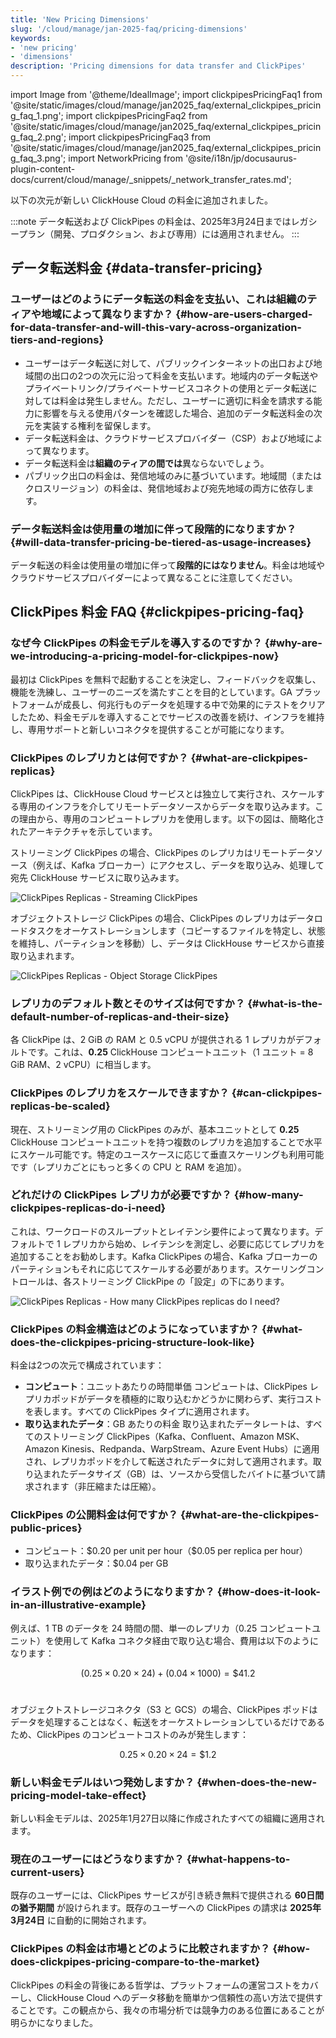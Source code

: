 ```yaml
---
title: 'New Pricing Dimensions'
slug: '/cloud/manage/jan-2025-faq/pricing-dimensions'
keywords:
- 'new pricing'
- 'dimensions'
description: 'Pricing dimensions for data transfer and ClickPipes'
---
```


import Image from '@theme/IdealImage';
import clickpipesPricingFaq1 from '@site/static/images/cloud/manage/jan2025_faq/external_clickpipes_pricing_faq_1.png';
import clickpipesPricingFaq2 from '@site/static/images/cloud/manage/jan2025_faq/external_clickpipes_pricing_faq_2.png';
import clickpipesPricingFaq3 from '@site/static/images/cloud/manage/jan2025_faq/external_clickpipes_pricing_faq_3.png';
import NetworkPricing from '@site/i18n/jp/docusaurus-plugin-content-docs/current/cloud/manage/_snippets/_network_transfer_rates.md';

以下の次元が新しい ClickHouse Cloud の料金に追加されました。

:::note
データ転送および ClickPipes の料金は、2025年3月24日まではレガシープラン（開発、プロダクション、および専用）には適用されません。
:::

## データ転送料金 {#data-transfer-pricing}

### ユーザーはどのようにデータ転送の料金を支払い、これは組織のティアや地域によって異なりますか？ {#how-are-users-charged-for-data-transfer-and-will-this-vary-across-organization-tiers-and-regions}

- ユーザーはデータ転送に対して、パブリックインターネットの出口および地域間の出口の2つの次元に沿って料金を支払います。地域内のデータ転送やプライベートリンク/プライベートサービスコネクトの使用とデータ転送に対しては料金は発生しません。ただし、ユーザーに適切に料金を請求する能力に影響を与える使用パターンを確認した場合、追加のデータ転送料金の次元を実装する権利を留保します。
- データ転送料金は、クラウドサービスプロバイダー（CSP）および地域によって異なります。
- データ転送料金は**組織のティアの間では**異ならないでしょう。
- パブリック出口の料金は、発信地域のみに基づいています。地域間（またはクロスリージョン）の料金は、発信地域および宛先地域の両方に依存します。

<NetworkPricing/>

### データ転送料金は使用量の増加に伴って段階的になりますか？ {#will-data-transfer-pricing-be-tiered-as-usage-increases}

データ転送の料金は使用量の増加に伴って**段階的にはなりません**。料金は地域やクラウドサービスプロバイダーによって異なることに注意してください。

## ClickPipes 料金 FAQ {#clickpipes-pricing-faq}

### なぜ今 ClickPipes の料金モデルを導入するのですか？ {#why-are-we-introducing-a-pricing-model-for-clickpipes-now}

最初は ClickPipes を無料で起動することを決定し、フィードバックを収集し、機能を洗練し、ユーザーのニーズを満たすことを目的としています。GA プラットフォームが成長し、何兆行ものデータを処理する中で効果的にテストをクリアしたため、料金モデルを導入することでサービスの改善を続け、インフラを維持し、専用サポートと新しいコネクタを提供することが可能になります。

### ClickPipes のレプリカとは何ですか？ {#what-are-clickpipes-replicas}

ClickPipes は、ClickHouse Cloud サービスとは独立して実行され、スケールする専用のインフラを介してリモートデータソースからデータを取り込みます。この理由から、専用のコンピュートレプリカを使用します。以下の図は、簡略化されたアーキテクチャを示しています。

ストリーミング ClickPipes の場合、ClickPipes のレプリカはリモートデータソース（例えば、Kafka ブローカー）にアクセスし、データを取り込み、処理して宛先 ClickHouse サービスに取り込みます。

<Image img={clickpipesPricingFaq1} size="lg" alt="ClickPipes Replicas - Streaming ClickPipes" border/>

オブジェクトストレージ ClickPipes の場合、ClickPipes のレプリカはデータロードタスクをオーケストレーションします（コピーするファイルを特定し、状態を維持し、パーティションを移動）し、データは ClickHouse サービスから直接取り込まれます。

<Image img={clickpipesPricingFaq2} size="lg" alt="ClickPipes Replicas - Object Storage ClickPipes" border/>

### レプリカのデフォルト数とそのサイズは何ですか？ {#what-is-the-default-number-of-replicas-and-their-size}

各 ClickPipe は、2 GiB の RAM と 0.5 vCPU が提供される 1 レプリカがデフォルトです。これは、**0.25** ClickHouse コンピュートユニット（1 ユニット = 8 GiB RAM、2 vCPU）に相当します。

### ClickPipes のレプリカをスケールできますか？ {#can-clickpipes-replicas-be-scaled}

現在、ストリーミング用の ClickPipes のみが、基本ユニットとして **0.25** ClickHouse コンピュートユニットを持つ複数のレプリカを追加することで水平にスケール可能です。特定のユースケースに応じて垂直スケーリングも利用可能です（レプリカごとにもっと多くの CPU と RAM を追加）。

### どれだけの ClickPipes レプリカが必要ですか？ {#how-many-clickpipes-replicas-do-i-need}

これは、ワークロードのスループットとレイテンシ要件によって異なります。デフォルトで 1 レプリカから始め、レイテンシを測定し、必要に応じてレプリカを追加することをお勧めします。Kafka ClickPipes の場合、Kafka ブローカーのパーティションもそれに応じてスケールする必要があります。スケーリングコントロールは、各ストリーミング ClickPipe の「設定」の下にあります。

<Image img={clickpipesPricingFaq3} size="lg" alt="ClickPipes Replicas - How many ClickPipes replicas do I need?" border/>

### ClickPipes の料金構造はどのようになっていますか？ {#what-does-the-clickpipes-pricing-structure-look-like}

料金は2つの次元で構成されています：
- **コンピュート**：ユニットあたりの時間単価
  コンピュートは、ClickPipes レプリカポッドがデータを積極的に取り込むかどうかに関わらず、実行コストを表します。すべての ClickPipes タイプに適用されます。
- **取り込まれたデータ**：GB あたりの料金
  取り込まれたデータレートは、すべてのストリーミング ClickPipes（Kafka、Confluent、Amazon MSK、Amazon Kinesis、Redpanda、WarpStream、Azure Event Hubs）に適用され、レプリカポッドを介して転送されたデータに対して適用されます。取り込まれたデータサイズ（GB）は、ソースから受信したバイトに基づいて請求されます（非圧縮または圧縮）。

### ClickPipes の公開料金は何ですか？ {#what-are-the-clickpipes-public-prices}

- コンピュート：\$0.20 per unit per hour（\$0.05 per replica per hour）
- 取り込まれたデータ：\$0.04 per GB

### イラスト例での例はどのようになりますか？ {#how-does-it-look-in-an-illustrative-example}

例えば、1 TB のデータを 24 時間の間、単一のレプリカ（0.25 コンピュートユニット）を使用して Kafka コネクタ経由で取り込む場合、費用は以下のようになります：

$$
(0.25 \times 0.20 \times 24) + (0.04 \times 1000) = \$41.2
$$
<br/>

オブジェクトストレージコネクタ（S3 と GCS）の場合、ClickPipes ポッドはデータを処理することはなく、転送をオーケストレーションしているだけであるため、ClickPipes のコンピュートコストのみが発生します：

$$
0.25 \times 0.20 \times 24 = \$1.2
$$

### 新しい料金モデルはいつ発効しますか？ {#when-does-the-new-pricing-model-take-effect}

新しい料金モデルは、2025年1月27日以降に作成されたすべての組織に適用されます。

### 現在のユーザーにはどうなりますか？ {#what-happens-to-current-users}

既存のユーザーには、ClickPipes サービスが引き続き無料で提供される **60日間の猶予期間** が設けられます。既存のユーザーへの ClickPipes の請求は **2025年3月24日** に自動的に開始されます。

### ClickPipes の料金は市場とどのように比較されますか？ {#how-does-clickpipes-pricing-compare-to-the-market}

ClickPipes の料金の背後にある哲学は、プラットフォームの運営コストをカバーし、ClickHouse Cloud へのデータ移動を簡単かつ信頼性の高い方法で提供することです。この観点から、我々の市場分析では競争力のある位置にあることが明らかになりました。
